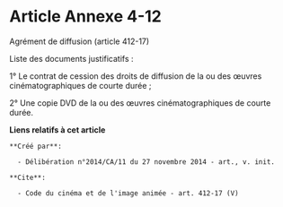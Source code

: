 # Article Annexe 4-12

Agrément de diffusion (article 412-17) 

Liste des documents justificatifs : 

1° Le contrat de cession des droits de diffusion de la ou des œuvres cinématographiques de courte durée ; 

2° Une copie DVD de la ou des œuvres cinématographiques de courte durée.

**Liens relatifs à cet article**

	**Créé par**:

	  - Délibération n°2014/CA/11 du 27 novembre 2014 - art., v. init.

	**Cite**:

	  - Code du cinéma et de l'image animée - art. 412-17 (V)
